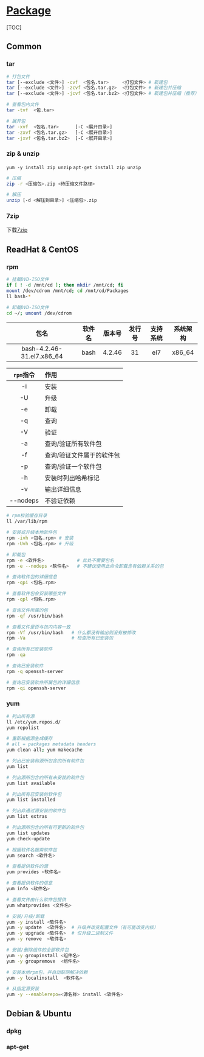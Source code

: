 <link rel="stylesheet" href="https://zhmhbest.gitee.io/hellomathematics/style/index.css">
<script src="https://zhmhbest.gitee.io/hellomathematics/style/index.js"></script>

# [Package](./index.html)

[TOC]

## Common

### tar

```bash
# 打包文件
tar [--exclude <文件>] -cvf  <包名.tar>     <打包文件> # 新建包
tar [--exclude <文件>] -zcvf <包名.tar.gz>  <打包文件> # 新建包并压缩
tar [--exclude <文件>] -jcvf <包名.tar.bz2> <打包文件> # 新建包并压缩（推荐）
```

```bash
# 查看包内文件
tar -tvf  <包.tar>
```

```bash
# 展开包
tar -xvf  <包名.tar>      [-C <展开目录>]
tar -zxvf <包名.tar.gz>   [-C <展开目录>]
tar -jxvf <包名.tar.bz2>  [-C <展开目录>]
```

### zip & unzip

`yum -y install zip unzip`
`apt-get install zip unzip`

```bash
# 压缩
zip -r <压缩包>.zip <待压缩文件路径>

# 解压
unzip [-d <解压到目录>] <压缩包>.zip
```

### 7zip

下载[7zip](https://sourceforge.net/projects/p7zip/files/p7zip/)


## ReadHat & CentOS

### rpm

```bash
# 挂载DVD-ISO文件
if [ ! -d /mnt/cd ]; then mkdir /mnt/cd; fi
mount /dev/cdrom /mnt/cd; cd /mnt/cd/Packages
ll bash-*

# 卸载DVD-ISO文件
cd ~/; umount /dev/cdrom
```

| 包名 | 软件名 | 版本号 | 发行号 | 支持系统 | 系统架构 |
| :-: | :-: | :-: | :-: | :-: | :-: |
| bash-4.2.46-31.el7.x86_64 | bash | 4.2.46 | 31 | el7 | x86_64 |

| `rpm`指令 | 作用 |
| :-: | :- |
| -i | 安装 |
| -U | 升级 |
| -e | 卸载 |
| -q | 查询 |
| -V | 验证 |
| -a | 查询/验证所有软件包 |
| -f | 查询/验证文件属于的软件包 |
| -p | 查询/验证一个软件包 |
| -h | 安装时列出哈希标记 |
| -v | 输出详细信息 |
| --nodeps | 不验证依赖 |

```bash
# rpm校验缓存目录
ll /var/lib/rpm

# 安装或升级本地软件包
rpm -ivh <包名.rpm> # 安装
rpm -Uvh <包名.rpm> # 升级

# 卸载包
rpm -e <软件名>            # 此处不需要包名
rpm -e --nodeps <软件名>   # 不建议使用此命令卸载含有依赖关系的包
```

```bash
# 查询软件包的详细信息
rpm -qpi <包名.rpm>

# 查看软件包会安装哪些文件
rpm -qpl <包名.rpm>
```

```bash
# 查询文件所属的包
rpm -qf /usr/bin/bash

# 查看文件是否与包内内容一致
rpm -Vf /usr/bin/bash   # 什么都没有输出则没有被修改
rpm -Va                 # 检查所有已安装包
```

```bash
# 查询所有已安装软件
rpm -qa

# 查询已安装软件
rpm -q openssh-server

# 查询已安装软件所属包的详细信息
rpm -qi openssh-server
```

### yum

```bash
# 列出所有源
ll /etc/yum.repos.d/
yum repolist

# 重新根据源生成缓存
# all = packages metadata headers
yum clean all; yum makecache

# 列出已安装和源所包含的所有软件包
yum list

# 列出源所包含的所有未安装的软件包
yum list available

# 列出所有已安装的软件包
yum list installed

# 列出非通过源安装的软件包
yum list extras

# 列出源所包含的所有可更新的软件包
yum list updates
yum check-update

# 根据软件名搜索软件包
yum search <软件名>

# 查看提供软件的源
yum provides <软件名>

# 查看提供软件的信息
yum info <软件名>

# 查看文件由什么软件包提供
yum whatprovides <文件名>
```

```bash
# 安装/升级/卸载
yum -y install <软件名>
yum -y update  <软件名>  # 升级并改变配置文件（有可能改变内核）
yum -y upgrade <软件名>  # 仅升级二进制文件
yum -y remove  <软件名>

# 安装/删除组件的全部软件包
yum -y groupinstall <组件名>
yum -y groupremove  <组件名>

# 安装本地rpm包，并自动联网解决依赖
yum -y localinstall  <软件名>

# 从指定源安装
yum -y --enablerepo=<源名称> install <软件名>
```

## Debian & Ubuntu

### dpkg

### apt-get
